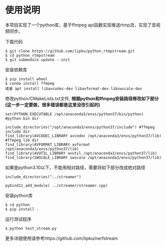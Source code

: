 # 使用说明
本项目实现了一个python库，基于ffmpeg api函数实现推送rtmp流，实现了音视频同步。

下载代码
```
$ git clone https://github.com/lipku/python_rtmpstream.git
$ cd python_rtmpstream
$ git submodule update --init
```

安装依赖库
```
$ pip install wheel
$ conda install ffmpeg 
或者 apt install libavcodec-dev libavformat-dev libswscale-dev
```

修改python/CMakeLists.txt文件, **根据python和ffmpeg安装路径修改如下部分(这一步一定要做，很多错误都是这里没改引起的)**
```
set(PYTHON_EXECUTABLE /opt/anaconda3/envs/python37/bin/python)  #python bin dir

include_directories("/opt/anaconda3/envs/python37/include") #ffmpeg include dir
find_library(AVCODEC_LIBRARY avcodec /opt/anaconda3/envs/python37/lib) #ffmpeg lib dir
find_library(AVFORMAT_LIBRARY avformat /opt/anaconda3/envs/python37/lib)
find_library(AVUTIL_LIBRARY avutil /opt/anaconda3/envs/python37/lib)
find_library(SWSCALE_LIBRARY swscale /opt/anaconda3/envs/python37/lib)
```
如果是python3.10以下，不能用相对路径，需要将如下部分改成绝对路径
```
include_directories("../streamer")

pybind11_add_module( ../streamer/streamer.cpp) 
```

安装python库
```
$ cd python
$ pip install .
```

运行测试程序
```
$ python test_stream.py
```

更多详细使用请参考https://github.com/lipku/nerfstream
